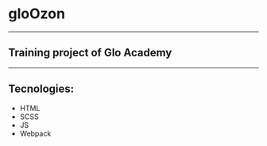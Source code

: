 # gloOzon
---
## Training project of Glo Academy
---
## Tecnologies:
  - HTML
  - SCSS
  - JS
  - Webpack
